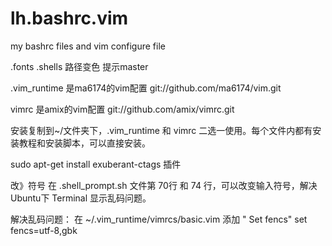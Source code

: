 # lh.bashrc.vim
my bashrc files and vim configure file


.fonts .shells 路径变色 提示master

.vim_runtime 是ma6174的vim配置
git://github.com/ma6174/vim.git

vimrc 是amix的vim配置
git://github.com/amix/vimrc.git


安装复制到~/文件夹下，.vim_runtime 和 vimrc 二选一使用。每个文件内都有安装教程和安装脚本，可以直接安装。


sudo apt-get install  exuberant-ctags
插件


改》符号
在 .shell_prompt.sh 文件第 70行 和 74 行，可以改变输入符号，解决Ubuntu下 Terminal 显示乱码问题。


解决乱码问题：
在 ~/.vim_runtime/vimrcs/basic.vim
添加
" Set fencs"
set fencs=utf-8,gbk
